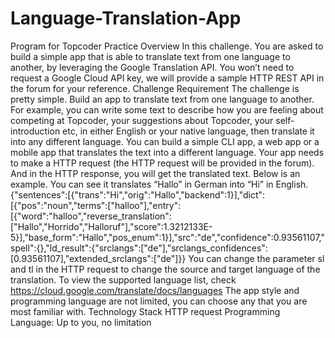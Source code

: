 # Language-Translation-App
Program for Topcoder Practice
Overview
In this challenge. You are asked to build a simple app that is able to translate text from one language to another, by leveraging the Google Translation API.
You won’t need to request a Google Cloud API key, we will provide a sample HTTP REST API in the forum for your reference.
Challenge Requirement
The challenge is pretty simple. Build an app to translate text from one language to another. For example, you can write some text to describe how you are feeling about competing at Topcoder, your suggestions about Topcoder, your self-introduction etc, in either English or your native language, then translate it into any different language.
You can build a simple CLI app, a web app or a mobile app that translates the text into a different language. Your app needs to make a HTTP request (the HTTP request will be provided in the forum).  
And in the HTTP response, you will get the translated text. Below is an example. You can see it translates “Hallo” in German into “Hi” in English. 
{"sentences":[{"trans":"Hi","orig":"Hallo","backend":1}],"dict":[{"pos":"noun","terms":["halloo"],"entry":[{"word":"halloo","reverse_translation":["Hallo","Horrido","Halloruf"],"score":1.3212133E-5}],"base_form":"Hallo","pos_enum":1}],"src":"de","confidence":0.93561107,"spell":{},"ld_result":{"srclangs":["de"],"srclangs_confidences":[0.93561107],"extended_srclangs":["de"]}} 
You can change the parameter sl and tl in the HTTP request to change the source and target language of the translation. To view the supported language list, check https://cloud.google.com/translate/docs/languages
The app style and programming language are not limited, you can choose any that you are most familiar with.
Technology Stack
HTTP request
Programming Language: Up to you, no limitation

